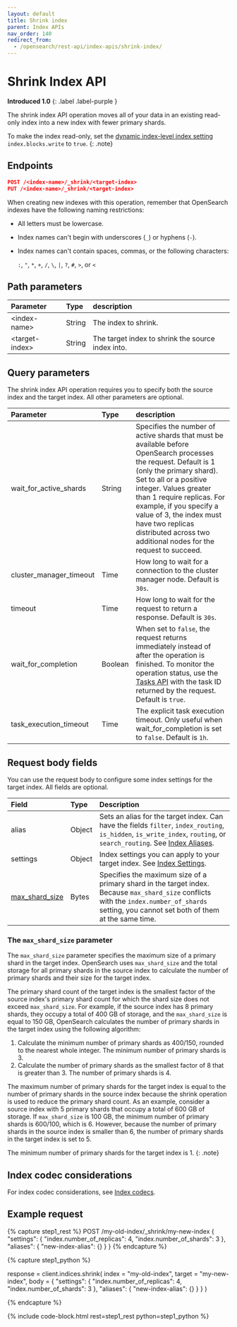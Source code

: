 ```yaml
---
layout: default
title: Shrink index
parent: Index APIs
nav_order: 140
redirect_from:
  - /opensearch/rest-api/index-apis/shrink-index/
---
```


# Shrink Index API
**Introduced 1.0**
{: .label .label-purple }

The shrink index API operation moves all of your data in an existing read-only index into a new index with fewer primary shards.

To make the index read-only, set the [dynamic index-level index setting]({{site.url}}{{site.baseurl}}/install-and-configure/configuring-opensearch/index-settings/#dynamic-index-level-index-settings) `index.blocks.write` to `true`.
{: .note}


## Endpoints

```json
POST /<index-name>/_shrink/<target-index>
PUT /<index-name>/_shrink/<target-index>
```

When creating new indexes with this operation, remember that OpenSearch indexes have the following naming restrictions:

- All letters must be lowercase.
- Index names can't begin with underscores (`_`) or hyphens (`-`).
- Index names can't contain spaces, commas, or the following characters:

  `:`, `"`, `*`, `+`, `/`, `\`, `|`, `?`, `#`, `>`, or `<`

## Path parameters

Parameter | Type | description
:--- | :--- | :---
&lt;index-name&gt; | String | The index to shrink.
&lt;target-index&gt; | String | The target index to shrink the source index into.

## Query parameters

The shrink index API operation requires you to specify both the source index and the target index. All other parameters are optional.

Parameter | Type | description
:--- | :--- | :---
wait_for_active_shards | String | Specifies the number of active shards that must be available before OpenSearch processes the request. Default is 1 (only the primary shard). Set to all or a positive integer. Values greater than 1 require replicas. For example, if you specify a value of 3, the index must have two replicas distributed across two additional nodes for the request to succeed.
cluster_manager_timeout | Time | How long to wait for a connection to the cluster manager node. Default is `30s`.
timeout | Time | How long to wait for the request to return a response. Default is `30s`.
wait_for_completion | Boolean | When set to `false`, the request returns immediately instead of after the operation is finished. To monitor the operation status, use the [Tasks API]({{site.url}}{{site.baseurl}}/api-reference/tasks/) with the task ID returned by the request. Default is `true`.
task_execution_timeout | Time | The explicit task execution timeout. Only useful when wait_for_completion is set to `false`. Default is `1h`.

## Request body fields

You can use the request body to configure some index settings for the target index. All fields are optional.

Field | Type | Description
:--- | :--- | :---
alias | Object | Sets an alias for the target index. Can have the fields `filter`, `index_routing`, `is_hidden`, `is_write_index`, `routing`, or `search_routing`. See [Index Aliases]({{site.url}}{{site.baseurl}}/api-reference/alias/#request-body-fields).
settings | Object | Index settings you can apply to your target index. See [Index Settings]({{site.url}}{{site.baseurl}}/im-plugin/index-settings/).
[max_shard_size](#the-max_shard_size-parameter) | Bytes | Specifies the maximum size of a primary shard in the target index. Because `max_shard_size` conflicts with the `index.number_of_shards` setting, you cannot set both of them at the same time. 

### The `max_shard_size` parameter

The `max_shard_size` parameter specifies the maximum size of a primary shard in the target index. OpenSearch uses `max_shard_size` and the total storage for all primary shards in the source index to calculate the number of primary shards and their size for the target index. 

The primary shard count of the target index is the smallest factor of the source index's primary shard count for which the shard size does not exceed `max_shard_size`. For example, if the source index has 8 primary shards, they occupy a total of 400 GB of storage, and the `max_shard_size` is equal to 150 GB, OpenSearch calculates the number of primary shards in the target index using the following algorithm:

1. Calculate the minimum number of primary shards as 400/150, rounded to the nearest whole integer. The minimum number of primary shards is 3.
1. Calculate the number of primary shards as the smallest factor of 8 that is greater than 3. The number of primary shards is 4.

The maximum number of primary shards for the target index is equal to the number of primary shards in the source index because the shrink operation is used to reduce the primary shard count. As an example, consider a source index with 5 primary shards that occupy a total of 600 GB of storage. If `max_shard_size` is 100 GB, the minimum number of primary shards is 600/100, which is 6. However, because the number of primary shards in the source index is smaller than 6, the number of primary shards in the target index is set to 5.

The minimum number of primary shards for the target index is 1.
{: .note}

## Index codec considerations

For index codec considerations, see [Index codecs]({{site.url}}{{site.baseurl}}/im-plugin/index-codecs/#splits-and-shrinks).

## Example request

<!-- spec_insert_start
component: example_code
rest: POST /my-old-index/_shrink/my-new-index
body: |
{
  "settings": {
    "index.number_of_replicas": 4,
    "index.number_of_shards": 3
  },
  "aliases":{
    "new-index-alias": {}
  }
}
-->
{% capture step1_rest %}
POST /my-old-index/_shrink/my-new-index
{
  "settings": {
    "index.number_of_replicas": 4,
    "index.number_of_shards": 3
  },
  "aliases": {
    "new-index-alias": {}
  }
}
{% endcapture %}

{% capture step1_python %}


response = client.indices.shrink(
  index = "my-old-index",
  target = "my-new-index",
  body =   {
    "settings": {
      "index.number_of_replicas": 4,
      "index.number_of_shards": 3
    },
    "aliases": {
      "new-index-alias": {}
    }
  }
)

{% endcapture %}

{% include code-block.html
    rest=step1_rest
    python=step1_python %}
<!-- spec_insert_end -->
